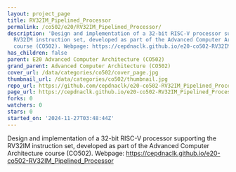 ```yaml
---
layout: project_page
title: RV32IM_Pipelined_Processor
permalink: /co502/e20/RV32IM_Pipelined_Processor/
description: 'Design and implementation of a 32-bit RISC-V processor supporting the
  RV32IM instruction set, developed as part of the Advanced Computer Architecture
  course (CO502). Webpage: https://cepdnaclk.github.io/e20-co502-RV32IM_Pipelined_Processor'
has_children: false
parent: E20 Advanced Computer Architecture (CO502)
grand_parent: Advanced Computer Architecture (CO502)
cover_url: /data/categories/co502/cover_page.jpg
thumbnail_url: /data/categories/co502/thumbnail.jpg
repo_url: https://github.com/cepdnaclk/e20-co502-RV32IM_Pipelined_Processor
page_url: https://cepdnaclk.github.io/e20-co502-RV32IM_Pipelined_Processor
forks: 0
watchers: 0
stars: 0
started_on: '2024-11-27T03:48:44Z'
---
```


Design and implementation of a 32-bit RISC-V processor supporting the RV32IM instruction set, developed as part of the Advanced Computer Architecture course (CO502). Webpage: https://cepdnaclk.github.io/e20-co502-RV32IM_Pipelined_Processor